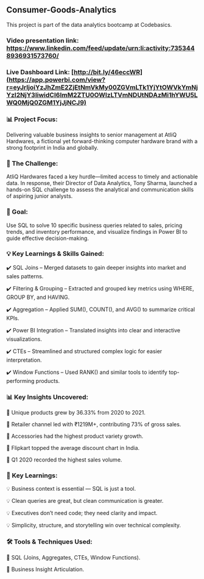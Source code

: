 ## Consumer-Goods-Analytics
This project is part of the data analytics bootcamp at Codebasics.

### Video presentation link: https://www.linkedin.com/feed/update/urn:li:activity:7353448936931573760/

### Live Dashboard Link: [http://bit.ly/46eccWR](https://app.powerbi.com/view?r=eyJrIjoiYzJhZmE2ZjEtNmVkMy00ZGVmLTk1YjYtOWVkYmNjYzI2NjY3IiwidCI6ImM2ZTU0OWIzLTVmNDUtNDAzMi1hYWU5LWQ0MjQ0ZGM1YjJjNCJ9)

### 📊 Project Focus: 
Delivering valuable business insights to senior management at AtliQ Hardwares, a fictional yet forward-thinking computer hardware brand with a strong footprint in India and globally.

### 🔎 The Challenge:
AtliQ Hardwares faced a key hurdle—limited access to timely and actionable data. In response, their Director of Data Analytics, Tony Sharma, launched a hands-on SQL challenge to assess the analytical and communication skills of aspiring junior analysts.

### 🎯 Goal:
Use SQL to solve 10 specific business queries related to sales, pricing trends, and inventory performance, and visualize findings in Power BI to guide effective decision-making.

### 💡 Key Learnings & Skills Gained:
✔️ SQL Joins – Merged datasets to gain deeper insights into market and sales patterns.

✔️ Filtering & Grouping – Extracted and grouped key metrics using WHERE, GROUP BY, and HAVING.

✔️ Aggregation – Applied SUM(), COUNT(), and AVG() to summarize critical KPIs.

✔️ Power BI Integration – Translated insights into clear and interactive visualizations.

✔️ CTEs – Streamlined and structured complex logic for easier interpretation.

✔️ Window Functions – Used RANK() and similar tools to identify top-performing products.


### 📊 Key Insights Uncovered:
📌 Unique products grew by 36.33% from 2020 to 2021.

📌 Retailer channel led with ₹1219M+, contributing 73% of gross sales.

📌 Accessories had the highest product variety growth.

📌 Flipkart topped the average discount chart in India.

📌 Q1 2020 recorded the highest sales volume.

### 🧠 Key Learnings:
💡 Business context is essential — SQL is just a tool.

💡 Clean queries are great, but clean communication is greater.

💡 Executives don’t need code; they need clarity and impact.

💡 Simplicity, structure, and storytelling win over technical complexity.

### 🛠️ Tools & Techniques Used:
🔹 SQL (Joins, Aggregates, CTEs, Window Functions).

🔹 Business Insight Articulation.

